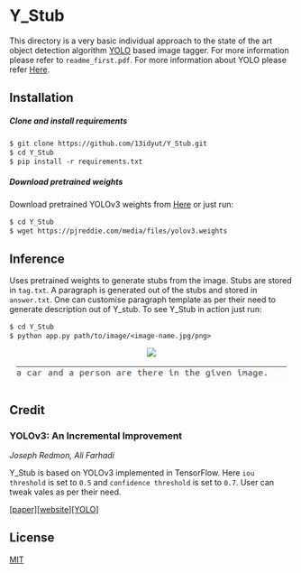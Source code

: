 # Y_Stub
This directory is a very basic individual approach to the state of the art object detection algorithm [YOLO](https://pjreddie.com/darknet/yolo/) based image tagger. For more information please refer to  `readme_first.pdf`. For more information about YOLO please  refer [Here](https://github.com/pjreddie/darknet).
## Installation
##### Clone and install requirements

    $ git clone https://github.com/13idyut/Y_Stub.git
    $ cd Y_Stub
    $ pip install -r requirements.txt
##### Download pretrained weights
Download pretrained YOLOv3 weights from [Here](https://pjreddie.com/media/files/yolov3.weights) or just run:

    $ cd Y_Stub
    $ wget https://pjreddie.com/media/files/yolov3.weights
## Inference
Uses pretrained weights to generate stubs from the image. Stubs are stored in `tag.txt`. A paragraph is generated out of the stubs and stored in `answer.txt`. One can customise paragraph template as per their need to generate description out of Y_stub. To see Y_Stub in action just run:

    $ cd Y_Stub
    $ python app.py path/to/image/<image-name.jpg/png>
<p align="center"><img src="images/supercar-bloidie-output.jpg" width="480"\></p>
<p align="center"><img src="images/answer.jpg" width="480"\></p>

## Credit
###  YOLOv3: An Incremental Improvement
_Joseph Redmon, Ali Farhadi_

Y_Stub is based on YOLOv3 implemented in TensorFlow. Here
`iou threshold` is set to `0.5` and `confidence threshold` is set to `0.7`. User can tweak vales as per their need.


[[paper]](https://pjreddie.com/media/files/papers/YOLOv3.pdf)[[website]](https://pjreddie.com/darknet/yolo/)[[YOLO]](https://github.com/pjreddie/darknet)
## License
[MIT](https://choosealicense.com/licenses/mit/)
